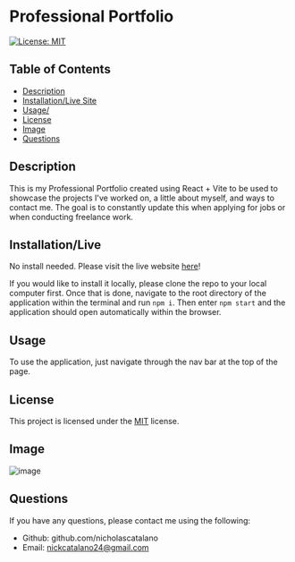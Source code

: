 # Professional Portfolio

[![License: MIT](https://img.shields.io/badge/License-MIT-yellow.svg)](https://opensource.org/licenses/MIT)

## Table of Contents

- [Description](#description)
- [Installation/Live Site](#installation/live)
- [Usage/](#usage/live)
- [License](#license)
- [Image](#image)
- [Questions](#questions)

## Description

This is my Professional Portfolio created using React + Vite to be used to showcase the projects I've worked on, a little about myself, and ways to contact me. The goal is to constantly update this when applying for jobs or when conducting freelance work.

## Installation/Live

No install needed. Please visit the live website [here](https://main--sage-clafoutis-88cef1.netlify.app/)!

If you would like to install it locally, please clone the repo to your local computer first. Once that is done, navigate to the root directory of the application within the terminal and run `npm i`. Then enter `npm start` and the application should open automatically within the browser.

## Usage

To use the application, just navigate through the nav bar at the top of the page.

## License

This project is licensed under the [MIT](https://opensource.org/licenses/MIT) license.

## Image

![image](https://github.com/nicholascatalano/professional-portfolio/assets/149517751/8e5b695b-5b11-4d30-abed-5ba44f2f7427)

## Questions

If you have any questions, please contact me using the following:

- Github: github.com/nicholascatalano
- Email: nickcatalano24@gmail.com
